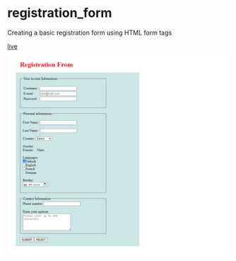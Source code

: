 # registration_form
 Creating a basic registration form using HTML form tags

 [live](https://zlhshn.github.io/registration_form/)

 ![page_live](./form.png)

